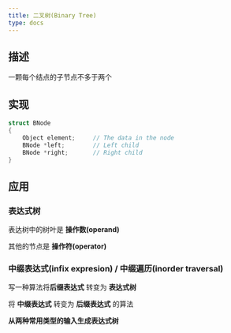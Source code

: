 ```yaml
---
title: 二叉树(Binary Tree)
type: docs
---
```


## 描述

一颗每个结点的子节点不多于两个

## 实现

```c
struct BNode
{
    Object element;     // The data in the node
    BNode *left;        // Left child
    BNode *right;       // Right child
}
```

## 应用

### 表达式树

表达树中的树叶是 **操作数(operand)**

其他的节点是 **操作符(operator)**

### 中缀表达式(infix expresion) / 中缀遍历(inorder traversal)

写一种算法将**后缀表达式** 转变为 **表达式树**

将 **中缀表达式** 转变为 **后缀表达式** 的算法

**从两种常用类型的输入生成表达式树**